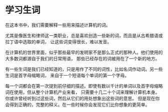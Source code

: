 # 学习生词
在这本书中，我们需要解释一些用来描述计算机的词。

尤其是像医生和律师这一类职业，总是喜欢创造一些新的词，而且是从古希腊语或拉丁语中选取的单词，
让这些词变得很长，难以发音。

在计算机的世界里面，似乎那些最早的发明家不是那么正式的那种人。他们使用的大多数词都源自于我们的日常用语，
那些已经存在的词被用在了一个新的地方。

有一些生词是我们已经知道的，只是用作了不同的词性，比如名词作动词。另一些生词是首字母缩略词，
来自于一个短语每个单词的第一个字母。

每一个词都会在第一次提到前仔细的描述。即使有数以千计的单词以及首字母缩略词在使用，但从整个计算机产业来看，
只需要十几二十个词来理解计算机本身。你或许曾经听到过这些词，然后从它们的用处想象出这些词的意思。
但是现在你会得到正确的，完整的释义。在一些时候你会发现它们比你想象的更简单。
